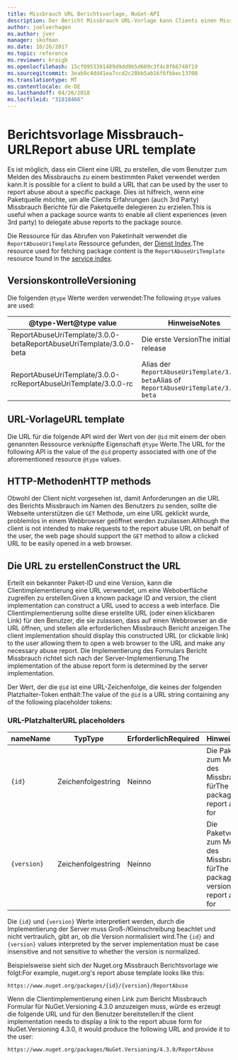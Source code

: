 ```yaml
---
title: Missbrauch URL Berichtsvorlage, NuGet-API
description: Der Bericht Missbrauch URL-Vorlage kann Clients einen Missbrauch Berichtslink in ihre Benutzeroberfläche anzeigen.
author: joelverhagen
ms.author: jver
manager: skofman
ms.date: 10/26/2017
ms.topic: reference
ms.reviewer: kraigb
ms.openlocfilehash: 15cf0953391489d9dd9b5d609c3f4c8f66748f19
ms.sourcegitcommit: 3eab9c4dd41ea7ccd2c28bb5ab16f6fbbec13708
ms.translationtype: MT
ms.contentlocale: de-DE
ms.lasthandoff: 04/26/2018
ms.locfileid: "31818466"
---
```

# <a name="report-abuse-url-template"></a><span data-ttu-id="18892-103">Berichtsvorlage Missbrauch-URL</span><span class="sxs-lookup"><span data-stu-id="18892-103">Report abuse URL template</span></span>

<span data-ttu-id="18892-104">Es ist möglich, dass ein Client eine URL zu erstellen, die vom Benutzer zum Melden des Missbrauchs zu einem bestimmten Paket verwendet werden kann.</span><span class="sxs-lookup"><span data-stu-id="18892-104">It is possible for a client to build a URL that can be used by the user to report abuse about a specific package.</span></span> <span data-ttu-id="18892-105">Dies ist hilfreich, wenn eine Paketquelle möchte, um alle Clients Erfahrungen (auch 3rd Party) Missbrauch Berichte für die Paketquelle delegieren zu erzielen.</span><span class="sxs-lookup"><span data-stu-id="18892-105">This is useful when a package source wants to enable all client experiences (even 3rd party) to delegate abuse reports to the package source.</span></span>

<span data-ttu-id="18892-106">Die Ressource für das Abrufen von Paketinhalt verwendet die `ReportAbuseUriTemplate` Ressource gefunden, der [Dienst Index](service-index.md).</span><span class="sxs-lookup"><span data-stu-id="18892-106">The resource used for fetching package content is the `ReportAbuseUriTemplate` resource found in the [service index](service-index.md).</span></span>

## <a name="versioning"></a><span data-ttu-id="18892-107">Versionskontrolle</span><span class="sxs-lookup"><span data-stu-id="18892-107">Versioning</span></span>

<span data-ttu-id="18892-108">Die folgenden `@type` Werte werden verwendet:</span><span class="sxs-lookup"><span data-stu-id="18892-108">The following `@type` values are used:</span></span>

<span data-ttu-id="18892-109">@type-Wert</span><span class="sxs-lookup"><span data-stu-id="18892-109">@type value</span></span>                       | <span data-ttu-id="18892-110">Hinweise</span><span class="sxs-lookup"><span data-stu-id="18892-110">Notes</span></span>
--------------------------------- | -----
<span data-ttu-id="18892-111">ReportAbuseUriTemplate/3.0.0-beta</span><span class="sxs-lookup"><span data-stu-id="18892-111">ReportAbuseUriTemplate/3.0.0-beta</span></span> | <span data-ttu-id="18892-112">Die erste Version</span><span class="sxs-lookup"><span data-stu-id="18892-112">The initial release</span></span>
<span data-ttu-id="18892-113">ReportAbuseUriTemplate/3.0.0-rc</span><span class="sxs-lookup"><span data-stu-id="18892-113">ReportAbuseUriTemplate/3.0.0-rc</span></span>   | <span data-ttu-id="18892-114">Alias der `ReportAbuseUriTemplate/3.0.0-beta`</span><span class="sxs-lookup"><span data-stu-id="18892-114">Alias of `ReportAbuseUriTemplate/3.0.0-beta`</span></span>

## <a name="url-template"></a><span data-ttu-id="18892-115">URL-Vorlage</span><span class="sxs-lookup"><span data-stu-id="18892-115">URL template</span></span>

<span data-ttu-id="18892-116">Die URL für die folgende API wird der Wert von der `@id` mit einem der oben genannten Ressource verknüpfte Eigenschaft `@type` Werte.</span><span class="sxs-lookup"><span data-stu-id="18892-116">The URL for the following API is the value of the `@id` property associated with one of the aforementioned resource `@type` values.</span></span>

## <a name="http-methods"></a><span data-ttu-id="18892-117">HTTP-Methoden</span><span class="sxs-lookup"><span data-stu-id="18892-117">HTTP methods</span></span>

<span data-ttu-id="18892-118">Obwohl der Client nicht vorgesehen ist, damit Anforderungen an die URL des Berichts Missbrauch im Namen des Benutzers zu senden, sollte die Webseite unterstützen die `GET` Methode, um eine URL geklickt wurde, problemlos in einem Webbrowser geöffnet werden zuzulassen.</span><span class="sxs-lookup"><span data-stu-id="18892-118">Although the client is not intended to make requests to the report abuse URL on behalf of the user, the web page should support the `GET` method to allow a clicked URL to be easily opened in a web browser.</span></span>

## <a name="construct-the-url"></a><span data-ttu-id="18892-119">Die URL zu erstellen</span><span class="sxs-lookup"><span data-stu-id="18892-119">Construct the URL</span></span>

<span data-ttu-id="18892-120">Erteilt ein bekannter Paket-ID und eine Version, kann die Clientimplementierung eine URL verwendet, um eine Weboberfläche zugreifen zu erstellen.</span><span class="sxs-lookup"><span data-stu-id="18892-120">Given a known package ID and version, the client implementation can construct a URL used to access a web interface.</span></span> <span data-ttu-id="18892-121">Die Clientimplementierung sollte diese erstellte URL (oder einen klickbaren Link) für den Benutzer, die sie zulassen, dass auf einen Webbrowser an die URL öffnen, und stellen alle erforderlichen Missbrauch Bericht anzeigen.</span><span class="sxs-lookup"><span data-stu-id="18892-121">The client implementation should display this constructed URL (or clickable link) to the user allowing them to open a web browser to the URL and make any necessary abuse report.</span></span> <span data-ttu-id="18892-122">Die Implementierung des Formulars Bericht Missbrauch richtet sich nach der Server-Implementierung.</span><span class="sxs-lookup"><span data-stu-id="18892-122">The implementation of the abuse report form is determined by the server implementation.</span></span>

<span data-ttu-id="18892-123">Der Wert, der die `@id` ist eine URL-Zeichenfolge, die keines der folgenden Platzhalter-Token enthält:</span><span class="sxs-lookup"><span data-stu-id="18892-123">The value of the `@id` is a URL string containing any of the following placeholder tokens:</span></span>

### <a name="url-placeholders"></a><span data-ttu-id="18892-124">URL-Platzhalter</span><span class="sxs-lookup"><span data-stu-id="18892-124">URL placeholders</span></span>

<span data-ttu-id="18892-125">name</span><span class="sxs-lookup"><span data-stu-id="18892-125">Name</span></span>        | <span data-ttu-id="18892-126">Typ</span><span class="sxs-lookup"><span data-stu-id="18892-126">Type</span></span>    | <span data-ttu-id="18892-127">Erforderlich</span><span class="sxs-lookup"><span data-stu-id="18892-127">Required</span></span> | <span data-ttu-id="18892-128">Hinweise</span><span class="sxs-lookup"><span data-stu-id="18892-128">Notes</span></span>
----------- | ------- | -------- | -----
`{id}`      | <span data-ttu-id="18892-129">Zeichenfolge</span><span class="sxs-lookup"><span data-stu-id="18892-129">string</span></span>  | <span data-ttu-id="18892-130">Nein</span><span class="sxs-lookup"><span data-stu-id="18892-130">no</span></span>       | <span data-ttu-id="18892-131">Die Paket-ID zum Melden des Missbrauchs für</span><span class="sxs-lookup"><span data-stu-id="18892-131">The package ID to report abuse for</span></span>
`{version}` | <span data-ttu-id="18892-132">Zeichenfolge</span><span class="sxs-lookup"><span data-stu-id="18892-132">string</span></span>  | <span data-ttu-id="18892-133">Nein</span><span class="sxs-lookup"><span data-stu-id="18892-133">no</span></span>       | <span data-ttu-id="18892-134">Die Paketversion zum Melden des Missbrauchs für</span><span class="sxs-lookup"><span data-stu-id="18892-134">The package version to report abuse for</span></span>

<span data-ttu-id="18892-135">Die `{id}` und `{version}` Werte interpretiert werden, durch die Implementierung der Server muss Groß-/Kleinschreibung beachtet und nicht vertraulich, gibt an, ob die Version normalisiert wird.</span><span class="sxs-lookup"><span data-stu-id="18892-135">The `{id}` and `{version}` values interpreted by the server implementation must be case insensitive and not sensitive to whether the version is normalized.</span></span>

<span data-ttu-id="18892-136">Beispielsweise sieht sich der Nuget.org Missbrauch Berichtsvorlage wie folgt:</span><span class="sxs-lookup"><span data-stu-id="18892-136">For example, nuget.org's report abuse template looks like this:</span></span>

    https://www.nuget.org/packages/{id}/{version}/ReportAbuse

<span data-ttu-id="18892-137">Wenn die Clientimplementierung einen Link zum Bericht Missbrauch Formular für NuGet.Versioning 4.3.0 anzuzeigen muss, würde es erzeugt die folgende URL und für den Benutzer bereitstellen:</span><span class="sxs-lookup"><span data-stu-id="18892-137">If the client implementation needs to display a link to the report abuse form for NuGet.Versioning 4.3.0, it would produce the following URL and provide it to the user:</span></span>

    https://www.nuget.org/packages/NuGet.Versioning/4.3.0/ReportAbuse
